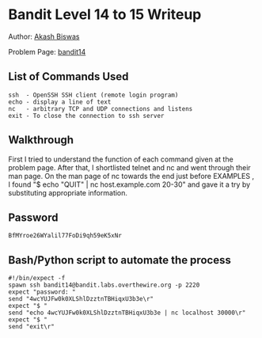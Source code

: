 # Bandit Level 14 to 15 Writeup


Author: [Akash Biswas](https://github.com/akashkb-a01)

Problem Page: [bandit14](https://overthewire.org/wargames/bandit/bandit15.html)

## List of Commands Used
```
ssh  - OpenSSH SSH client (remote login program)
echo - display a line of text
nc   - arbitrary TCP and UDP connections and listens
exit - To close the connection to ssh server

```

## Walkthrough
First I tried to understand the function of each command given at the problem page. After that, I shortlisted telnet and nc and went through their man page. On the man page of nc towards the end just before EXAMPLES , I found "$ echo "QUIT" | nc host.example.com 20-30" and gave it a try by substituting appropriate information.

## Password
`BfMYroe26WYalil77FoDi9qh59eK5xNr`

## Bash/Python script to automate the process
```
#!/bin/expect -f
spawn ssh bandit14@bandit.labs.overthewire.org -p 2220
expect "password: "
send "4wcYUJFw0k0XLShlDzztnTBHiqxU3b3e\r"
expect "$ "
send "echo 4wcYUJFw0k0XLShlDzztnTBHiqxU3b3e | nc localhost 30000\r"
expect "$ "
send "exit\r"

```
